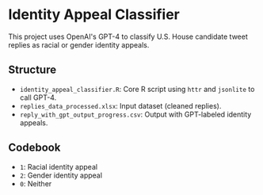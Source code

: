 # Identity Appeal Classifier

This project uses OpenAI's GPT-4 to classify U.S. House candidate tweet replies as racial or gender identity appeals.

## Structure

- `identity_appeal_classifier.R`: Core R script using `httr` and `jsonlite` to call GPT-4.
- `replies_data_processed.xlsx`: Input dataset (cleaned replies).
- `reply_with_gpt_output_progress.csv`: Output with GPT-labeled identity appeals.

## Codebook

- `1`: Racial identity appeal
- `2`: Gender identity appeal
- `0`: Neither
